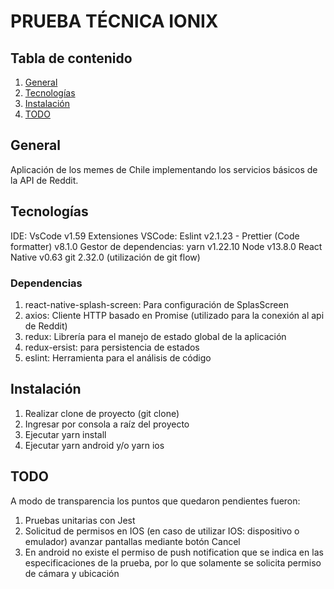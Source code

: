 # PRUEBA TÉCNICA IONIX

## Tabla de contenido

1. [General](#General)
2. [Tecnologías](#Tecnologías)
3. [Instalación](#Instalación)
4. [TODO](#todo)

## General

Aplicación de los memes de Chile implementando los servicios básicos de la API de Reddit.

## Tecnologías

IDE: VsCode v1.59
Extensiones VSCode: Eslint v2.1.23 - Prettier (Code formatter) v8.1.0
Gestor de dependencias: yarn v1.22.10
Node v13.8.0
React Native v0.63
git 2.32.0 (utilización de git flow)

### Dependencias

1. react-native-splash-screen: Para configuración de SplasScreen
2. axios: Cliente HTTP basado en Promise (utilizado para la conexión al api de Reddit)
3. redux: Librería para el manejo de estado global de la aplicación
4. redux-ersist: para persistencia de estados
5. eslint: Herramienta para el análisis de código

## Instalación

1. Realizar clone de proyecto (git clone)
2. Ingresar por consola a raíz del proyecto
3. Ejecutar yarn install
4. Ejecutar yarn android y/o yarn ios

## TODO

A modo de transparencia los puntos que quedaron pendientes fueron:

1. Pruebas unitarias con Jest
2. Solicitud de permisos en IOS (en caso de utilizar IOS: dispositivo o emulador) avanzar pantallas mediante botón Cancel
3. En android no existe el permiso de push notification que se indica en las especificaciones de la prueba, por lo que
   solamente se solicita permiso de cámara y ubicación
